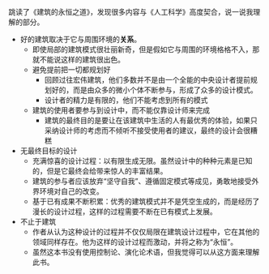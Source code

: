 跳读了《建筑的永恒之道》，发现很多内容与《人工科学》高度契合，说一说我理解的部分。

- 好的建筑取决于它与周围环境的**关系**。
  - 即使局部的建筑模式很壮丽新奇，但是假如它与周围的环境格格不入，那就不能说这样的建筑很出色。
  - 避免提前把一切都规划好
    - 回顾过往宏伟建筑，他们多数并不是由一个全能的中央设计者提前规划好的，而是由众多的微小个体不断参与，形成了众多的设计模式。
    - 设计者的精力是有限的，他们不能考虑到所有的模式
  - 建筑的使用者要参与到设计中，而不能仅靠设计师来完成
    - 建筑的最终目的是要让在该建筑中生活的人有最优秀的体验，如果只采纳设计师的考虑而不倾听不接受使用者的建议，最终的设计会很糟糕
- 无最终目标的设计
  - 充满惊喜的设计过程：以有限生成无限。虽然设计中的种种元素是已知的，但是它最终会给带来惊人的丰富结果。
  - 建筑的参与者应该放弃“坚守自我”、遵循固定模式等成见，勇敢地接受外界环境对自己的改变。
  - 基于已有成果不断积累：优秀的建筑模式并不是凭空生成的，而是经历了漫长的设计过程，这样的过程需要不断在已有模式上发展。
- 不止于建筑
  - 作者从认为这种设计的过程并不仅仅局限在建筑设计过程中，它在其他的领域同样存在。他为这样的设计过程而激动，并将之称为“永恒”。
  - 虽然这本书没有使用控制论、演化论术语，但我觉得可以从这方面来理解此书。